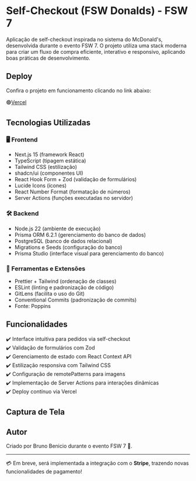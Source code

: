 # Self-Checkout (FSW Donalds) - FSW 7  
Aplicação de self-checkout inspirada no sistema do McDonald's, desenvolvida durante o evento FSW 7. O projeto utiliza uma stack moderna para criar um fluxo de compra eficiente, interativo e responsivo, aplicando boas práticas de desenvolvimento.

## Deploy  

Confira o projeto em funcionamento clicando no link abaixo:  

🟢[Vercel]([https://fsw-donalds-self.vercel.app/fsw-donalds](https://fsw-donalds-7-edition.vercel.app/fsw-donalds)) 

## Tecnologias Utilizadas  

### 🖥️ Frontend  
- Next.js 15 (framework React)  
- TypeScript (tipagem estática)  
- Tailwind CSS (estilização)  
- shadcn/ui (componentes UI)  
- React Hook Form + Zod (validação de formulários)  
- Lucide Icons (ícones)  
- React Number Format (formatação de números)  
- Server Actions (funções executadas no servidor)  

### 🛠️ Backend  
- Node.js 22 (ambiente de execução)  
- Prisma ORM 6.2.1 (gerenciamento do banco de dados)  
- PostgreSQL (banco de dados relacional)  
- Migrations e Seeds (configuração do banco)  
- Prisma Studio (interface visual para gerenciamento do banco)  

### 🔧 Ferramentas e Extensões  
- Prettier + Tailwind (ordenação de classes)  
- ESLint (linting e padronização de código)  
- GitLens (facilita o uso do Git)  
- Conventional Commits (padronização de commits)  
- Fonte: Poppins  

## Funcionalidades  
✔️ Interface intuitiva para pedidos via self-checkout  
✔️ Validação de formulários com Zod  
✔️ Gerenciamento de estado com React Context API  
✔️ Estilização responsiva com Tailwind CSS  
✔️ Configuração de remotePatterns para imagens  
✔️ Implementação de Server Actions para interações dinâmicas  
✔️ Deploy contínuo via Vercel   

## Captura de Tela  


## Autor  
Criado por Bruno Benicio durante o evento FSW 7 💜.

---
💳 Em breve, será implementada a integração com o **Stripe**, trazendo novas funcionalidades de pagamento!  
